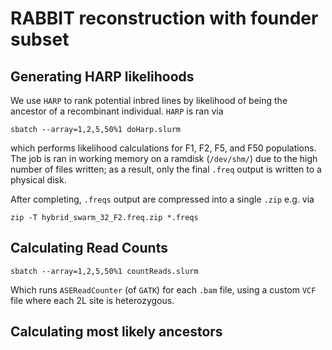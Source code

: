 # RABBIT reconstruction with founder subset

## Generating HARP likelihoods
We use `HARP` to rank potential inbred lines by likelihood of being the
ancestor of a recombinant individual. `HARP` is ran via

```
sbatch --array=1,2,5,50%1 doHarp.slurm
```

which performs likelihood calculations for F1, F2, F5, and F50 populations.
The job is ran in working memory on a ramdisk (`/dev/shm/`) due to the high
number of files written; as a result, only the final `.freq` output is written
to a physical disk.

After completing, `.freqs` output are compressed into a single `.zip` e.g. via

```
zip -T hybrid_swarm_32_F2.freq.zip *.freqs
```

## Calculating Read Counts

```
sbatch --array=1,2,5,50%1 countReads.slurm
```

Which runs `ASEReadCounter` (of `GATK`) for each `.bam` file, using a custom
`VCF` file where each 2L site is heterozygous.

## Calculating most likely ancestors
